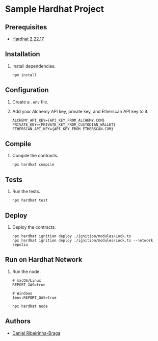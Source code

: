 # Sample Hardhat Project


## Prerequisites

- [Hardhat 2.22.17](https://hardhat.org/)

## Installation

1. Install dependencies.


    ```shell
    npm install
    ```

## Configuration

1. Create a `.env` file.

2. Add your Alchemy API key, private key, and Etherscan API key to it.

    ```shell
    ALCHEMY_API_KEY={API_KEY_FROM_ALCHEMY.COM}
    PRIVATE_KEY={PRIVATE_KEY_FROM_CUSTODIAN_WALLET}
    ETHERSCAN_API_KEY={API_KEY_FROM_ETHERSCAN.COM}
    ```

## Compile

1. Compile the contracts.

    ```shell
    npx hardhat compile
    ```

## Tests

1. Run the tests.

    ```shell
    npx hardhat test
    ```

## Deploy

1. Deploy the contracts.

    ```shell
    npx hardhat ignition deploy ./ignition/modules/Lock.ts
    npx hardhat ignition deploy ./ignition/modules/Lock.ts --network sepolia
    ```

## Run on Hardhat Network

1. Run the node.

    ```shell
    # macOS/Linux
    REPORT_GAS=true

    # Windows
    $env:REPORT_GAS=true

    npx hardhat node
    ```

## Authors

- [Daniel Ribeirinha-Braga](https://github.com/DBragz)
